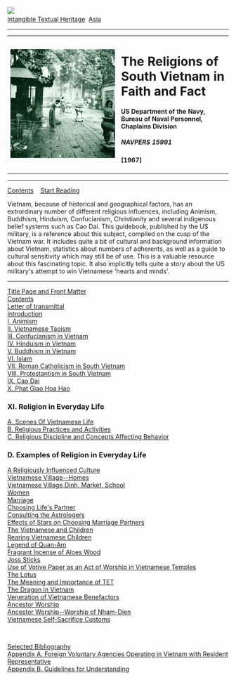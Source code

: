[![](../../cdshop/ithlogo.png)](../../index)  
[Intangible Textual Heritage](../../index)  [Asia](../index) 

------------------------------------------------------------------------

<table width="75%">
<colgroup>
<col style="width: 50%" />
<col style="width: 50%" />
</colgroup>
<tbody>
<tr class="odd">
<td width="50%" data-valign="TOP"><img src="img/rsv.jpg" /></td>
<td width="50%" data-valign="CENTER"><h1 id="the-religions-of-south-vietnam-in-faith-and-fact" data-align="CENTER">The Religions of South Vietnam in Faith and Fact</h1>
<h4 id="us-department-of-the-navy-bureau-of-naval-personnel-chaplains-division" data-align="CENTER">US Department of the Navy, Bureau of Naval Personnel, Chaplains Division</h4>
<h5 id="navpers-15991" data-align="CENTER">NAVPERS 15991</h5>
<h4 id="section" data-align="CENTER">[1967]</h4></td>
</tr>
</tbody>
</table>

------------------------------------------------------------------------

[Contents](#contents)    [Start Reading](rsv00)

Vietnam, because of historical and geographical factors, has an
extrordinary number of different religious influences, including
Animism, Buddhism, Hinduism, Confucianism, Christianity and several
indigenous belief systems such as Cao Dai. This guidebook, published by
the US military, is a reference about this subject, compiled on the cusp
of the Vietnam war. It includes quite a bit of cultural and background
information about Vietnam, statistics about numbers of adherents, as
well as a guide to cultural sensitivity which may still be of use. This
is a valuable resource about this fascinating topic. It also implicitly
tells quite a story about the US military's attempt to win Vietnamese
'hearts and minds'.

------------------------------------------------------------------------

<span id="contents"></span> [Title Page and Front Matter](rsv00)  
[Contents](rsv01)  
[Letter of transmittal](rsv02)  
[Introduction](rsv03)  
[I. Animism](rsv04)  
[II. Vietnamese Taoism](rsv05)  
[III. Confucianism in Vietnam](rsv06)  
[IV. Hinduism in Vietnam](rsv07)  
[V. Buddhism in Vietnam](rsv08)  
[VI. Islam](rsv09)  
[VII. Roman Catholicism in South Vietnam](rsv10)  
[VIII. Protestantism in South Vietnam](rsv11)  
[IX. Cao Dai](rsv12)  
[X. Phat Giao Hoa Hao](rsv13)  
<span id="section_000"></span>

### XI. Religion in Everyday Life

[A. Scenes Of Vietnamese Life](rsv14)  
[B. Religious Practices and Activities](rsv15)  
[C. Religious Discipline and Concepts Affecting Behavior](rsv16)  
<span id="section_001"></span>

### D. Examples of Religion in Everyday Life

[A Religiously Influenced Culture](rsv17)  
[Vietnamese Village--Homes](rsv18)  
[Vietnamese Village Dinh, Market, School](rsv19)  
[Women](rsv20)  
[Marriage](rsv21)  
[Choosing Life's Partner](rsv22)  
[Consulting the Astrologers](rsv23)  
[Effects of Stars on Choosing Marriage Partners](rsv24)  
[The Vietnamese and Children](rsv25)  
[Rearing Vietnamese Children](rsv26)  
[Legend of Quan-Am](rsv27)  
[Fragrant Incense of Aloes Wood](rsv28)  
[Joss Sticks](rsv29)  
[Use of Votive Paper as an Act of Worship in Vietnamese
Temples](rsv30)  
[The Lotus](rsv31)  
[The Meaning and Importance of TET](rsv32)  
[The Dragon in Vietnam](rsv33)  
[Veneration of Vietnamese Benefactors](rsv34)  
[Ancestor Worship](rsv35)  
[Ancestor Worship--Worship of Nham-Dien](rsv36)  
[Vietnamese Self-Sacrifice Customs](rsv37)  

 

[Selected Bibliography](rsv38)  
[Appendix A. Foreign Voluntary Agencies Operating in Vietnam with
Resident Representative](rsv39)  
[Appendix B. Guidelines for Understanding](rsv40)  
